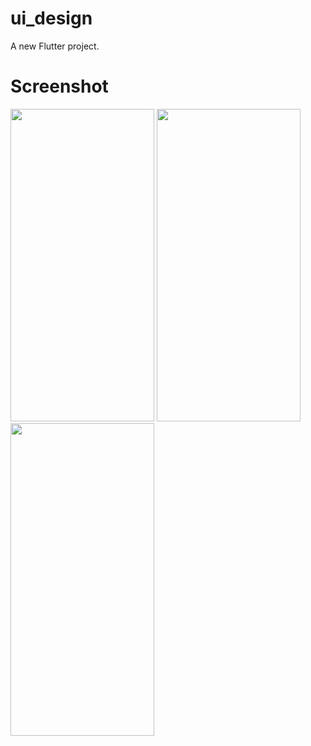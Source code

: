 # ui_design

A new Flutter project.

# Screenshot






<img src ="https://user-images.githubusercontent.com/94776029/218052169-facf844f-33e8-4c5f-a093-e7205e350d5d.jpg" width="230" height= "500"/>
<img src ="https://user-images.githubusercontent.com/94776029/218052178-d96482ee-a068-4126-8bea-e0d78a1943db.jpg" width="230" height= "500"/>
<img src ="https://user-images.githubusercontent.com/94776029/218052187-4042c7b5-4581-4322-a81a-ae8b40363c71.jpg" width="230" height= "500"/>
